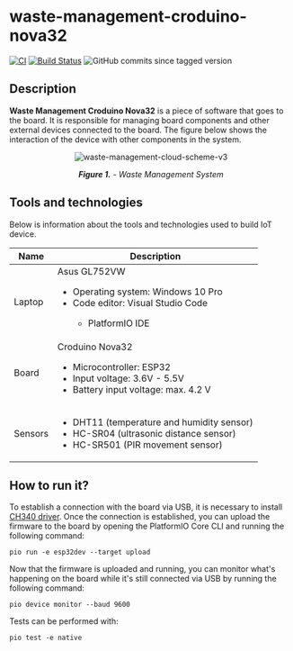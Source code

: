 # waste-management-croduino-nova32

[![CI](https://github.com/corlukantonio/waste-management-croduino-nova32/actions/workflows/ci.yml/badge.svg)](https://github.com/corlukantonio/waste-management-croduino-nova32/actions/workflows/ci.yml)
[![Build Status](https://app.travis-ci.com/corlukantonio/waste-management-croduino-nova32.svg?token=LFYd3nvNM4EhiD43TsCb&branch=main)](https://app.travis-ci.com/corlukantonio/waste-management-croduino-nova32)
![GitHub commits since tagged version](https://img.shields.io/github/commits-since/corlukantonio/waste-management-croduino-nova32/v1.0.1/main)

## Description

**Waste Management Croduino Nova32** is a piece of software that goes to the board. It is responsible for managing board components and other external devices connected to the board. The figure below shows the interaction of the device with other components in the system.

<p align="center">
  <img src="https://user-images.githubusercontent.com/32845849/184077061-e7477185-3a82-43d2-a1b5-2192cff312c1.png" alt="waste-management-cloud-scheme-v3">
</p>

<p align="center">
  <i><b>Figure 1.</b> - Waste Management System</i>
</p>

## Tools and technologies

Below is information about the tools and technologies used to build IoT device.

<table align="center">
  <thead>
    <tr>
      <th>Name</th>
      <th>Description</th>
    </tr>
  </thead>
  <tbody>
    <tr>
      <td>Laptop</td>
      <td>
        <span>Asus GL752VW</span>
        <ul>
          <li>Operating system: Windows 10 Pro</li>
          <li>Code editor: Visual Studio Code</li>
          <ul>
            <li>PlatformIO IDE</li>
          </ul>
        </ul>
      </td>
    </tr>
    <tr>
      <td>Board</td>
      <td>
        <span>Croduino Nova32</span>
        <ul>
          <li>Microcontroller: ESP32</li>
          <li>Input voltage: 3.6V - 5.5V</li>
          <li>Battery input voltage: max. 4.2 V</li>
        </ul>
      </td>
    </tr>
    <tr>
      <td>Sensors</td>
      <td>
        <ul>
          <li>DHT11 (temperature and humidity sensor)</li>
          <li>HC-SR04 (ultrasonic distance sensor)</li>
          <li>HC-SR501 (PIR movement sensor)</li>
        </ul>
      </td>
    </tr>
  </tbody>
</table>

## How to run it?

To establish a connection with the board via USB, it is necessary to install [CH340 driver](https://sparks.gogo.co.nz/ch340.html). Once the connection is established, you can upload the firmware to the board by opening the PlatformIO Core CLI and running the following command:

```
pio run -e esp32dev --target upload
```

Now that the firmware is uploaded and running, you can monitor what's happening on the board while it's still connected via USB by running the following command:

```
pio device monitor --baud 9600
```

Tests can be performed with:

```
pio test -e native
```
